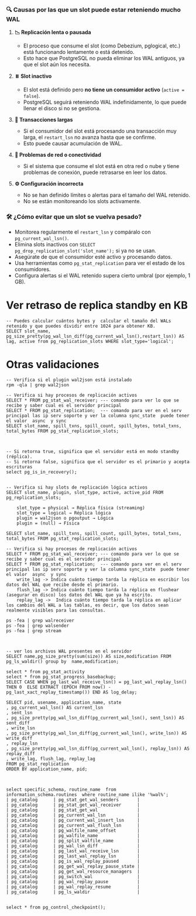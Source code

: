 ### 🔍 **Causas por las que un slot puede estar reteniendo mucho WAL**

1. **📉 Replicación lenta o pausada**
   - El proceso que consume el slot (como Debezium, pglogical, etc.) está funcionando lentamente o está detenido.
   - Esto hace que PostgreSQL no pueda eliminar los WAL antiguos, ya que el slot aún los necesita.

2. **⏸️ Slot inactivo**
   - El slot está definido pero **no tiene un consumidor activo** (`active = false`).
   - PostgreSQL seguirá reteniendo WAL indefinidamente, lo que puede llenar el disco si no se gestiona.

3. **🔁 Transacciones largas**
   - Si el consumidor del slot está procesando una transacción muy larga, el `restart_lsn` no avanza hasta que se confirme.
   - Esto puede causar acumulación de WAL.

4. **🧱 Problemas de red o conectividad**
   - Si el sistema que consume el slot está en otra red o nube y tiene problemas de conexión, puede retrasarse en leer los datos.

5. **⚙️ Configuración incorrecta**
   - No se han definido límites o alertas para el tamaño del WAL retenido.
   - No se están monitoreando los slots activamente.
  
### 🛠️ ¿Cómo evitar que un slot se vuelva pesado?

- Monitorea regularmente el `restart_lsn` y compáralo con `pg_current_wal_lsn()`.
- Elimina slots inactivos con `SELECT pg_drop_replication_slot('slot_name');` si ya no se usan.
- Asegúrate de que el consumidor esté activo y procesando datos.
- Usa herramientas como `pg_stat_replication` para ver el estado de los consumidores.
- Configura alertas si el WAL retenido supera cierto umbral (por ejemplo, 1 GB).

 # Ver retraso de replica standby en KB
 ```
-- Puedes calcular cuántos bytes y  calcular el tamaño del WALs retenido y que puedes dividir entre 1024 para obtener KB.
SELECT slot_name, pg_size_pretty(pg_wal_lsn_diff(pg_current_wal_lsn(),restart_lsn)) AS lag, active from pg_replication_slots WHERE slot_type='logical';
```

# Otras validaciones
```
-- Verifica si el plugin wal2json está instalado
rpm -qla | grep wal2json

-- Verifica si hay procesos de replicación activos
SELECT * FROM pg_stat_wal_receiver; --- comando para ver lo que se recibe y saber cual es el servidor principal
SELECT * FROM pg_stat_replication;  --- comando para ver en el serv principal las ip serv soporte y ver la columna sync_state  puede tener el valor  async  y sync
SELECT slot_name, spill_txns, spill_count, spill_bytes, total_txns, total_bytes FROM pg_stat_replication_slots;



-- Si retorna true, significa que el servidor está en modo standby (réplica).
-- Si retorna false, significa que el servidor es el primario y acepta escrituras
select pg_is_in_recovery();


-- Verifica si hay slots de replicación lógica activos
SELECT slot_name, plugin, slot_type, active, active_pid FROM pg_replication_slots;

	slot_type = physical → Réplica física (streaming)
	slot_type = logical → Réplica lógica
	plugin = wal2json o pgoutput → Lógica
	plugin = (null) → Física

SELECT slot_name, spill_txns, spill_count, spill_bytes, total_txns, total_bytes FROM pg_stat_replication_slots;

-- Verifica si hay procesos de replicación activos
SELECT * FROM pg_stat_wal_receiver; --- comando para ver lo que se recibe y saber cual es el servidor principal
SELECT * FROM pg_stat_replication;  --- comando para ver en el serv principal las ip serv soporte y ver la columna sync_state  puede tener el valor  async  y sync
	write_lag -> Indica cuánto tiempo tarda la réplica en escribir los datos del WAL que recibe desde el primario.
	flush_lag -> Indica cuánto tiempo tarda la réplica en flushear (asegurar en disco) los datos del WAL que ya ha escrito. 
	replay_lag ->  Indica cuánto tiempo tarda la réplica en aplicar los cambios del WAL a las tablas, es decir, que los datos sean realmente visibles para las consultas.

ps -fea | grep walreceiver
ps -fea | grep walsender
ps -fea | grep stream



-- ver los archivos WAL presentes en el servidor
SELECT name,pg_size_pretty(sum(size)) AS size,modification FROM pg_ls_waldir() group by  name,modification;

select * from pg_stat_activity 
select * from pg_stat_progress_basebackup;
SELECT CASE WHEN pg_last_wal_receive_lsn() = pg_last_wal_replay_lsn()   THEN 0  ELSE EXTRACT (EPOCH FROM now() - pg_last_xact_replay_timestamp()) END AS log_delay;

SELECT pid, usename, application_name, state
, pg_current_wal_lsn() AS current_lsn
, sent_lsn
, pg_size_pretty(pg_wal_lsn_diff(pg_current_wal_lsn(), sent_lsn)) AS sent_diff
, write_lsn
, pg_size_pretty(pg_wal_lsn_diff(pg_current_wal_lsn(), write_lsn)) AS write_diff
, replay_lsn
, pg_size_pretty(pg_wal_lsn_diff(pg_current_wal_lsn(), replay_lsn)) AS replay_diff
, write_lag, flush_lag, replay_lag
FROM pg_stat_replication
ORDER BY application_name, pid;



select specific_schema, routine_name  from  information_schema.routines  where routine_name ilike '%wal%';
| pg_catalog      | pg_stat_get_wal_senders       |
| pg_catalog      | pg_stat_get_wal_receiver      |
| pg_catalog      | pg_stat_get_wal               |
| pg_catalog      | pg_current_wal_lsn            |
| pg_catalog      | pg_current_wal_insert_lsn     |
| pg_catalog      | pg_current_wal_flush_lsn      |
| pg_catalog      | pg_walfile_name_offset        |
| pg_catalog      | pg_walfile_name               |
| pg_catalog      | pg_split_walfile_name         |
| pg_catalog      | pg_wal_lsn_diff               |
| pg_catalog      | pg_last_wal_receive_lsn       |
| pg_catalog      | pg_last_wal_replay_lsn        |
| pg_catalog      | pg_is_wal_replay_paused       |
| pg_catalog      | pg_get_wal_replay_pause_state |
| pg_catalog      | pg_get_wal_resource_managers  |
| pg_catalog      | pg_switch_wal                 |
| pg_catalog      | pg_wal_replay_pause           |
| pg_catalog      | pg_wal_replay_resume          |
| pg_catalog      | pg_ls_waldir                  |


select * from pg_control_checkpoint();

```

